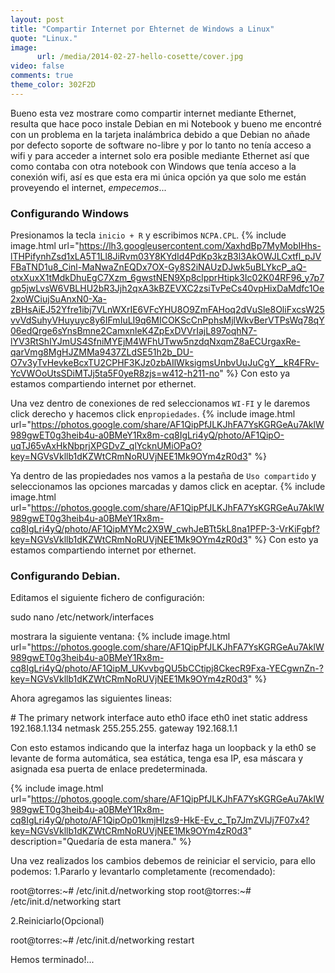 ```yaml
---
layout: post
title: "Compartir Internet por Ehternet de Windows a Linux"
quote: "Linux."
image:
      url: /media/2014-02-27-hello-cosette/cover.jpg
video: false
comments: true
theme_color: 302F2D
---
```


Bueno esta vez mostrare como compartir internet mediante Ethernet, resulta que hace poco instale  Debian en mi Notebook y bueno  me encontré con un problema en la tarjeta inalámbrica debido a que Debian no añade por defecto soporte de software no-libre y por lo tanto no tenía acceso a wifi y para acceder a internet solo era posible mediante Ethernet así que como contaba con otra notebook con Windows que tenía acceso a la conexión wifi, así es que esta era mi única opción ya que solo me están proveyendo el internet, _empecemos_...

### Configurando Windows

Presionamos la tecla `inicio + R` y escribimos `NCPA.CPL`.
{% include image.html url="https://lh3.googleusercontent.com/XaxhdBp7MyMobIHhs-lTHPifynhZsd1xLA5T1Ll8JiRvm03Y8KYdId4PdKp3kzB3l3AkOWJLCxtfl_pJVFBaTND1u8_Cinl-MaNwaZnEQDx7OX-Gy8S2iNAUzDJwk5uBLYkcP_aQ-otxXuxX1tMdkDhuEgC7Xzm_6gwstNEN9Xp8clpprHtipk3Ic02K04RF96_y7p7gp5jwLvsW6VBLHU2bR3Jjh2qxA3kBZEVXC2zsiTvPeCs40vpHixDaMdfc1Oe2xoWCiujSuAnxN0-Xa-zBHsAiEJ52Yfre1ibj7VLnWXrIE6VFcYHU8O9ZmFAHoq2dVuSle8OliFxcsW25vvVdSuhyVHuyuyc8y6IFmIuLI9q6MICOKScCnPphsMjlWkvBerVTPsWq78qY06edQrge6sYnsBmne2CamxnleK4ZpExDVVrIajL897oqhN7-lYV3RtShIYJmUS4SfniMYEjM4WFhUTww5nzdqNxqmZ8aECUrgaxRe-qarVmg8MgHJZMMa9437ZLdSE51h2b_DU-O7v3yTvHevkeBcxTU2CPHF3KJz0zbAIlWksigmsUnbvUuJuCgY__kR4FRv-YcVWOoUtsSDiMTJj5ta5F0yeR8zjs=w412-h211-no" %}
Con esto ya estamos compartiendo internet por ethernet.


Una vez dentro de conexiones de red seleccionamos `WI-FI` y le daremos click derecho y hacemos click en`propiedades`.
{% include image.html url="https://photos.google.com/share/AF1QipPfJLKJhFA7YsKGRGeAu7AklW989gwET0g3heib4u-a0BMeY1Rx8m-cq8IgLri4yQ/photo/AF1QipO-uqTJ65vAxHkNbprjXPGDvZ_qlYcknUMiOPaO?key=NGVsVkllb1dKZWtCRmNoRUVjNEE1Mk9OYm4zR0d3" %}


Ya dentro de las propiedades nos vamos a la pestaña de `Uso compartido` y seleccionamos las opciones marcadas y damos click en aceptar.
{% include image.html url="https://photos.google.com/share/AF1QipPfJLKJhFA7YsKGRGeAu7AklW989gwET0g3heib4u-a0BMeY1Rx8m-cq8IgLri4yQ/photo/AF1QipMYMc2X9W_cwhJeBTt5kL8na1PFP-3-VrKiFgbf?key=NGVsVkllb1dKZWtCRmNoRUVjNEE1Mk9OYm4zR0d3" %}
Con esto ya estamos compartiendo internet por ethernet.

### Configurando Debian.

Editamos el siguiente fichero de configuración:

<div class="message">
  sudo nano /etc/network/interfaces
</div>

mostrara la siguiente ventana:
{% include image.html url="https://photos.google.com/share/AF1QipPfJLKJhFA7YsKGRGeAu7AklW989gwET0g3heib4u-a0BMeY1Rx8m-cq8IgLri4yQ/photo/AF1QipM_UKvvbgQU5bCCtipj8CkecR9Fxa-YECgwnZn-?key=NGVsVkllb1dKZWtCRmNoRUVjNEE1Mk9OYm4zR0d3" %}

Ahora agregamos las siguientes lineas:
<div class="message">
  # The primary network interface
  auto eth0
  iface eth0 inet static
  address 192.168.1.134
  netmask 255.255.255.
  gateway 192.168.1.1
</div>

Con esto estamos indicando que la interfaz haga un loopback y la eth0 se levante de forma automática, sea estática, tenga esa IP, esa máscara y asignada esa puerta de enlace predeterminada.

{% include image.html url="https://photos.google.com/share/AF1QipPfJLKJhFA7YsKGRGeAu7AklW989gwET0g3heib4u-a0BMeY1Rx8m-cq8IgLri4yQ/photo/AF1QipOp01kmjHlzs9-HkE-Ev_c_Tp7JmZVIJj7F07x4?key=NGVsVkllb1dKZWtCRmNoRUVjNEE1Mk9OYm4zR0d3" description="Quedaría de esta manera." %}

Una vez realizados los cambios debemos de reiniciar el servicio, para ello podemos:
1.Pararlo y levantarlo completamente (recomendado):

<div class="message">
root@torres:~# /etc/init.d/networking stop
root@torres:~# /etc/init.d/networking start
</div>

2.Reiniciarlo(Opcional)
<div class="message">
root@torres:~# /etc/init.d/networking restart
</div>


Hemos terminado!...
